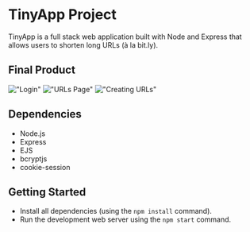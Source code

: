 # TinyApp Project

TinyApp is a full stack web application built with Node and Express that allows users to shorten long URLs (à la bit.ly).

## Final Product

!["Login"](https://imgur.com/gallery/06Inq2s)
!["URLs Page"](https://imgur.com/gallery/oZGbt2f)
!["Creating URLs"]([https://imgur.com/a/Pdj4eEU](https://imgur.com/gallery/Pdj4eEU))

## Dependencies

- Node.js
- Express
- EJS
- bcryptjs
- cookie-session

## Getting Started

- Install all dependencies (using the `npm install` command).
- Run the development web server using the `npm start` command.
